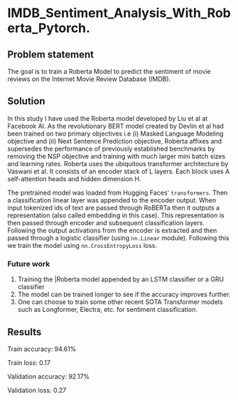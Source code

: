 # IMDB_Sentiment_Analysis_With_Roberta_Pytorch.
## Problem statement

The goal is to train a Roberta Model to predict the sentiment of movie reviews on the Internet Movie Review Database (IMDB).

## Solution

In this study I have used the Roberta model developed by Liu et al at Facebook AI. As the revolutionary BERT model created by Devlin et al had been trained on two primary objectives i.e (i) Masked Language Modeling objective and (ii) Next Sentence Prediction objective, Roberta affixes and supersedes the performance of previously established benchmarks by removing the NSP objective and training with much larger mini batch sizes and learning rates. Roberta uses the ubiquitous transformer architecture by Vaswani et al. It consists of an encoder stack of L layers. Each block uses A self-attention heads and hidden dimension H.

The pretrained model was loaded from Hugging Faces' `transformers`. Then a classification linear layer was appended to the encoder output. When input tokenized ids of text are passed through RoBERTa then it outputs a representation (also called embedding in this case). This representation is then passed through encoder and subsequent classification layers. Following the output activations from the encoder is extracted and then passed through a logistic classifier (using `nn.Linear` module). Following this we train the model using `nn.CrossEntropyLoss` loss.

### Future work

1. Training the |Roberta model appended by an LSTM classifier or a GRU classifier
2. The model can be trained longer to see if the accuracy improves further.
3. One can choose to train some other recent SOTA Transformer models such as Longformer, Electra, etc. for sentiment classification.

## Results

Train accuracy: 94.61%

Train loss: 0.17

Validation accuracy: 92.17%

Validation loss: 0.27

